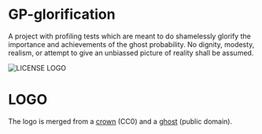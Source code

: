 # GP-glorification

A project with profiling tests which are meant to do shamelessly glorify the
importance and achievements of the ghost probability. No dignity, modesty,
realism, or attempt to give an unbiassed picture of reality shall be assumed.

![LICENSE LOGO](http://www.wtfpl.net/wp-content/uploads/2012/12/wtfpl-badge-2.png)

# LOGO

The logo is merged from a
[crown](https://pixabay.com/en/crown-golden-yellow-emperor-576226/) (CC0) and a
[ghost](http://www.freestockphotos.biz/stockphoto/12084) (public domain).
